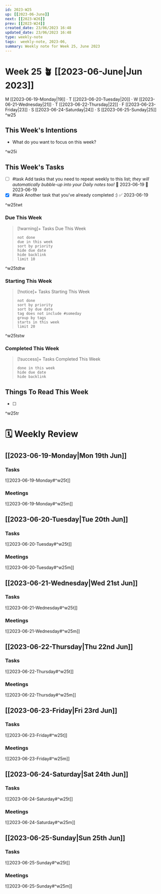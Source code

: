 ```yaml
---
id: 2023-W25
up: [[2023-06-June]]
next: [[2023-W26]]
prev: [[2023-W24]]
created_date: 23/06/2023 16:48
updated_date: 23/06/2023 16:48
type: weekly-note
tags:  weekly-note, 2023-06,
summary: Weekly note for Week 25, June 2023
---
```


# Week 25 🪴 [[2023-06-June|Jun 2023]]

M [[2023-06-19-Monday|19]] · T [[2023-06-20-Tuesday|20]] · W [[2023-06-21-Wednesday|21]] · T [[2023-06-22-Thursday|22]] · F [[2023-06-23-Friday|23]] · S [[2023-06-24-Saturday|24]] · S [[2023-06-25-Sunday|25]] ^w25

## This Week's Intentions

- What do you want to focus on this week?

^w25i

## This Week's Tasks

- [ ] #task Add tasks that you need to repeat weekly to this list; *they will automatically bubble-up into your Daily notes too!* 🛫 2023-06-19 📅 2023-06-19
- [x] #task Another task that you've already completed :) ✅ 2023-06-19

^w25twt

### Due This Week

> [!warning]+ Tasks Due This Week
> ```tasks
> not done
> due in this week
> sort by priority 
> hide due date
> hide backlink
> limit 10
> ```

^w25tdtw

### Starting This Week

> [!notice]+ Tasks Starting This Week
> ```tasks
>not done
>sort by priority
>sort by due date
>tag does not include #someday 
>group by tags
>starts in this week
>limit 20
>```

^w25tstw

### Completed This Week

> [!success]+ Tasks Completed This Week
> ```tasks 
> done in this week
> hide due date
> hide backlink
> ```

## Things To Read This Week

- [ ] 

^w25tr

# 🗓️ Weekly Review

## [[2023-06-19-Monday|Mon 19th Jun]]

### Tasks
![[2023-06-19-Monday#^w25t]]

### Meetings
![[2023-06-19-Monday#^w25m]]

## [[2023-06-20-Tuesday|Tue 20th Jun]]

### Tasks
![[2023-06-20-Tuesday#^w25t]]

### Meetings
![[2023-06-20-Tuesday#^w25m]]

## [[2023-06-21-Wednesday|Wed 21st Jun]]

### Tasks
![[2023-06-21-Wednesday#^w25t]]

### Meetings
![[2023-06-21-Wednesday#^w25m]]

## [[2023-06-22-Thursday|Thu 22nd Jun]]

### Tasks
![[2023-06-22-Thursday#^w25t]]

### Meetings
![[2023-06-22-Thursday#^w25m]]

## [[2023-06-23-Friday|Fri 23rd Jun]]

### Tasks
![[2023-06-23-Friday#^w25t]]

### Meetings
![[2023-06-23-Friday#^w25m]]

## [[2023-06-24-Saturday|Sat 24th Jun]]

### Tasks
![[2023-06-24-Saturday#^w25t]]

### Meetings
![[2023-06-24-Saturday#^w25m]]

## [[2023-06-25-Sunday|Sun 25th Jun]]

### Tasks
![[2023-06-25-Sunday#^w25t]]

### Meetings
![[2023-06-25-Sunday#^w25m]]

